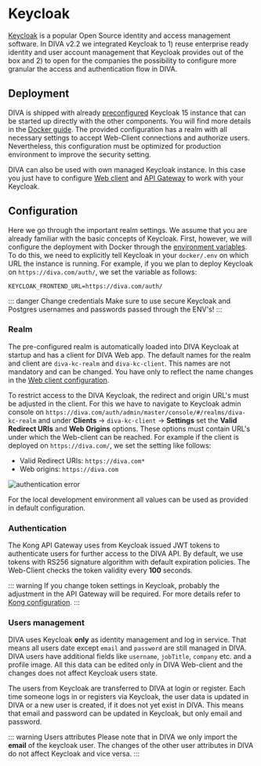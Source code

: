 # Keycloak

[Keycloak](https://www.keycloak.org/) is a popular Open Source identity and access management software. In DIVA v2.2 we 
integrated Keycloak to 1) reuse enterprise ready identity and user account management that Keycloak provides out of the box and
2) to open for the companies the possibility to configure more granular the access and authentication flow in DIVA.

## Deployment

DIVA is shipped with already [preconfigured](https://github.com/FraunhoferISST/diva/blob/main/core/keycloak/default-realm.json)
Keycloak 15 instance that can be started up directly with the other components. You will
find more details in the [Docker guide](../deployment/docker.md). The provided configuration has a realm with all necessary 
settings to accept Web-Client connections and authorize users. Nevertheless, this configuration must be optimized for 
production environment to improve the security setting.

DIVA can also be used with own managed Keycloak instance. In this case you just have to configure [Web client](./web-client.md) and
[API Gateway](./gateway.md) to work with your Keycloak.

## Configuration

Here we go through the important realm settings. We assume that you are already familiar with the basic concepts of Keycloak.
First, however, we will configure the deployment with Docker through the [environment variables](../deployment/docker.md#environment-variables). 
To do this, we need to explicitly tell Keycloak in your `docker/.env` on which URL the instance is running.
For example, if you we plan to deploy Keycloak on `https://diva.com/auth/`, we set the variable as follows:

```dotenv
KEYCLOAK_FRONTEND_URL=https://diva.com/auth/
```

::: danger Change credentials
Make sure to use secure Keycloak and Postgres usernames and passwords passed through the ENV's!
:::


### Realm

The pre-configured realm is automatically loaded into DIVA Keycloak at startup and has a client for DIVA Web app.
The default names for the realm and client are `diva-kc-realm` and `diva-kc-client`. This names are not mandatory and 
can be changed. You have only to reflect the name changes in the [Web client configuration](./web-client.md#configuration).

To restrict access to the DIVA Keycloak, the redirect and origin URL's must be adjusted in the client. For this we have to 
navigate to Keycloak admin console on `https://diva.com/auth/admin/master/console/#/realms/diva-kc-realm` and 
under **Clients** -> `diva-kc-client` -> **Settings** set the **Valid Redirect URIs** and **Web Origins** options.
These options must contain URL's under which the Web-client can be reached. For example if the client is deployed on `https://diva.com/`,
we set the setting like follows:

+ Valid Redirect URIs: `https://diva.com*`
+ Web origins: `https://diva.com`

<div class="flex justify-center">
    <img class="rounded-lg" :src="$withBase('/assets/keycloak_client.png')" alt="authentication error">
</div>

For the local development environment all values can be used as provided in default configuration.

### Authentication

The Kong API Gateway uses from Keycloak issued JWT tokens to authenticate users for further access to the DIVA 
API. By default, we use tokens with RS256 signature algorithm with default expiration policies. The Web-Client checks the token validity every
**100** seconds.

::: warning 
If you change token settings in Keycloak, probably the adjustment in the API Gateway will be required. For more details refer
to [Kong configuration](./gateway.md).
:::

### Users management

DIVA uses Keycloak **only** as identity management and log in service. That means all users date except `email` and `password`
are still managed in DIVA. DIVA users have additional fields like `username`, `jobTitle`, `company` etc. and a profile image.
All this data can be edited only in DIVA Web-client and the changes does not affect Keycloak users state.

The users from Keycloak are transferred to DIVA at login or register. Each time someone logs in or registers via Keycloak, 
the user data is updated in DIVA or a new user is created, if it does not yet exist in DIVA. This means that email and password can 
be updated in Keycloak, but only email and password. 

::: warning Users attributes
Please note that in DIVA we only import the **email** of the keycloak user.
The changes of the other user attributes in DIVA do not affect Keycloak and vice versa.
:::



